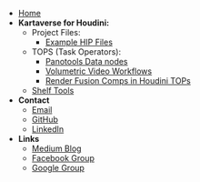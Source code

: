<!-- docs/_sidebar.md -->
- [Home](/)
- **Kartaverse for Houdini:**
  - Project Files:
    - [Example HIP Files](examples)
  - TOPS (Task Operators):
    - [Panotools Data nodes](panotools)
    - [Volumetric Video Workflows](https://docs.google.com/document/d/17xXudeghGhvfofffoqLhYmcvgnS-_eP0A1KOwWJPjxg/edit?usp=sharing)
    - [Render Fusion Comps in Houdini TOPs](https://docs.google.com/document/d/1l9L-LhCxTobZmRlinu3oKUM61EuqtZJmcf_Tv1VG-8Q/edit?usp=sharing)
  - [Shelf Tools](shelf)
- **Contact**
  - [Email](mailto:andrew@andrewhazelden.com)
  - [GitHub](https://github.com/AndrewHazelden)
  - [LinkedIn](https://www.linkedin.com/in/andrewhazelden/)
- **Links**
  - [Medium Blog](https://medium.com/@andrewhazelden)
  - [Facebook Group](https://www.facebook.com/groups/kartavr)
  - [Google Group](https://groups.google.com/g/kartaverse/)
